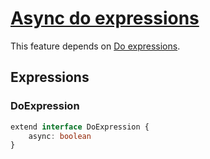# [Async do expressions][proposal-async-do-expressions]

This feature depends on [Do expressions].

## Expressions

### DoExpression

```ts
extend interface DoExpression {
    async: boolean
}
```

[Do expressions]: ./do-expressions.md
[proposal-async-do-expressions]: https://github.com/tc39/proposal-async-do-expressions
